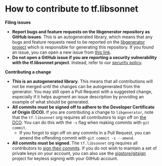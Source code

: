 # How to contribute to tf.libsonnet

**Filing issues**

- **Report bugs and feature requests on the libgenerator repository as GitHub issues**. This is an autogenerated
  library, which means that any bugs and feature requests need to be reported on the [libgenerator
  project](https://github.com/tf-libsonnet/libgenerator) which is responsible for generating this repository. If you
  found an issue, you can open a new issue from [this
  link](https://github.com/tf-libsonnet/libgenerator/issues/new/choose).
- **Do not open a GitHub issue if you are reporting a security vulnerability with the tf.libsonnet project**. Instead,
  refer to our [security policy](/SECURITY.md).


**Contributing a change**

- **This is an autogenerated library**. This means that all contributions will not be merged until the changes can be
  autogenerated from the generator. You may still open a Pull Request with a suggested change, especially if it helps
  augment an issue description by providing an example of what should be generated.
- **All commits must be signed off to adhere to the Developer Certificate of Origin (DCO)**. If you are contributing a
  change to `libgenerator`, note that the `tf.libsonnet` org requires all contributors to sign off on [the
  DCO](https://developercertificate.org/). You can do this with the `-s` flag when making commits with `git commit`.
    - If you forgot to sign off on any commits in a Pull Request, you can amend the offending commit with `git commit -s
      --amend`.
- **All commits must be signed**. The `tf.libsonnet` org requires all contributors to [sign their
  commits](https://docs.github.com/en/authentication/managing-commit-signature-verification/signing-commits). If you do
  not wish to maintain a set of private keys on your account, you can also use the
  [sigstore/gitsign](https://github.com/sigstore/gitsign) project for keyless signing with your GitHub account.
